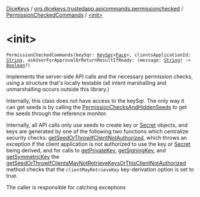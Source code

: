 [DiceKeys](../../index.md) / [org.dicekeys.trustedapp.apicommands.permissionchecked](../index.md) / [PermissionCheckedCommands](index.md) / [&lt;init&gt;](./-init-.md)

# &lt;init&gt;

`PermissionCheckedCommands(keySqr: `[`KeySqr`](../../org.dicekeys.keysqr/-key-sqr/index.md)`<`[`Face`](../../org.dicekeys.keysqr/-face/index.md)`>, clientsApplicationId: `[`String`](https://kotlinlang.org/api/latest/jvm/stdlib/kotlin/-string/index.html)`, askUserForApprovalOrReturnResultIfReady: (message: `[`String`](https://kotlinlang.org/api/latest/jvm/stdlib/kotlin/-string/index.html)`) -> `[`Boolean`](https://kotlinlang.org/api/latest/jvm/stdlib/kotlin/-boolean/index.html)`?)`

Implements the server-side API calls and the necessary permission checks,
using a structure that's locally testable
(all intent marshalling and unmarshalling occurs outside this library.)

Internally, this class does not have access to the keySqr.
The only way it can get seeds is by calling the [PermissionChecksAndHiddenSeeds](../-permission-checks-and-hidden-seeds/index.md)
to get the seeds through the reference monitor.

Internally, all API calls only use seeds to create key or [Secret](../../org.dicekeys.crypto.seeded/-secret/index.md) objects,
and keys are generated by one of the following two functions which centralize
security checks:
[getSeedOrThrowIfClientNotAuthorized](#), which throws an exception if the client
application is not authorized to use the key or [Secret](../../org.dicekeys.crypto.seeded/-secret/index.md) being derived, and
for calls to [getPrivateKey](get-private-key.md), [getSigningKey](get-signing-key.md), and [getSymmetricKey](get-symmetric-key.md) the
[getSeedOrThrowIfClientsMayNotRetrieveKeysOrThisClientNotAuthorized](#)
method checks that the `clientMayRetrieveKey` key-derivation option is set to true.

The caller is responsible for catching exceptions

